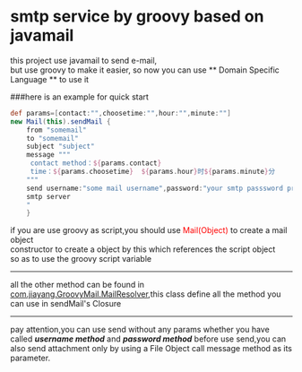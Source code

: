 smtp service by groovy based on javamail
===
this project use javamail to send e-mail,<br>
but use groovy to make it easier,
so now you can use ** Domain Specific Language ** to use it

###here is an example for quick start

```Groovy
def params=[contact:"",choosetime:"",hour:"",minute:""]
new Mail(this).sendMail {
    from "somemail"
	to "somemail"
	subject "subject"
	message """
     contact method：${params.contact}
	 time：${params.choosetime}  ${params.hour}时${params.minute}分
	"""
    send username:"some mail username",password:"your smtp passsword provided by the
    smtp server
    "
	}

```

if you are use groovy as script,you should use <span style="color:red">Mail(Object)</span> to create a mail object
<br>constructor to create a object by this which references the script object 
<br>
so as to use the groovy script variable
***
all the other method can be found in [com.jiayang.GroovyMail.MailResolver](src/main/groovy/com/jiayang/GroovyMail/MailResolver.groovy),this class
define all the method you can use in sendMail's Closure
***
pay attention,you can use send without any params whether you have called ***username method***
and ***password method*** before use send,you can also send attachment only by  using a File Object call message
method as its parameter.